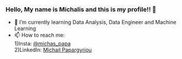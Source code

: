 ### Hello, My name is Michalis and this is my profile!!  👋
- 🌱 I’m currently learning Data Analysis, Data Engineer and Machine Learning 
- 📫 How to reach me: 
     <br>1)Insta: <a href="https://www.instagram.com/michas_papa/?hl=el">@michas_papa</a>  
     2)LinkedIn: <a href="https://www.linkedin.com/in/michail-papargyriou-3097aa142/">Michail Papargyriou</a>

<!--### Hi there 👋
**michas5552/michas5552** is a ✨ _special_ ✨ repository because its `README.md` (this file) appears on your GitHub profile.

Here are some ideas to get you started:

- 🔭 I’m currently working on ...
- 🌱 I’m currently learning ...
- 👯 I’m looking to collaborate on ...
- 🤔 I’m looking for help with ...
- 💬 Ask me about ...
- 📫 How to reach me: ...
- 😄 Pronouns: ...
- ⚡ Fun fact: ...
-->
